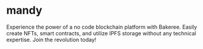 # mandy
Experience the power of a no code blockchain platform with Bakeree. Easily create NFTs, smart contracts, and utilize IPFS storage without any technical expertise. Join the revolution today!
